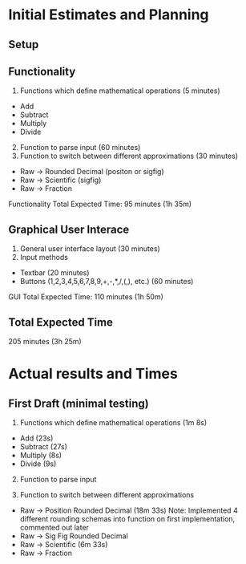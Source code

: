# Initial Estimates and Planning

## Setup

## Functionality

1. Functions which define mathematical operations (5 minutes)
- Add
- Subtract
- Multiply
- Divide
2. Function to parse input (60 minutes)
3. Function to switch between different approximations (30 minutes)
- Raw -> Rounded Decimal (positon or sigfig)
- Raw -> Scientific (sigfig)
- Raw -> Fraction


Functionality Total Expected Time: 95 minutes (1h 35m)

## Graphical User Interace

1. General user interface layout (30 minutes)
2. Input methods
- Textbar (20 minutes)
- Buttons (1,2,3,4,5,6,7,8,9,+,-,*,/,(,), etc.) (60 minutes)

GUI Total Expected Time: 110 minutes (1h 50m)

## Total Expected Time
205 minutes (3h 25m)

# Actual results and Times

## First Draft (minimal testing)
1. Functions which define mathematical operations (1m 8s)
- Add (23s)
- Subtract (27s)
- Multiply (8s)
- Divide (9s)
2. Function to parse input

3. Function to switch between different approximations
- Raw -> Position Rounded Decimal (18m 33s) Note: Implemented 4 different rounding schemas into function on first implementation, commented out later
- Raw -> Sig Fig Rounded Decimal 
- Raw -> Scientific (6m 33s)
- Raw -> Fraction

